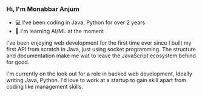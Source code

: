 ### Hi, I'm Monabbar Anjum
* 💻 I've been coding in Java, Python for over 2 years
* 🤖 I'm learning AI/ML at the moment

I've been enjoying web development for the first time ever since I built my first API from scratch in Java, just using socket programming. The structure and documentation make me wat to leave the JavaScript ecosystem behind for good.

I'm currently on the look out for a role in backed web development, Ideally writing Java, Python. I'd love to work at a startup to gain skill apart from coding like management skills.

